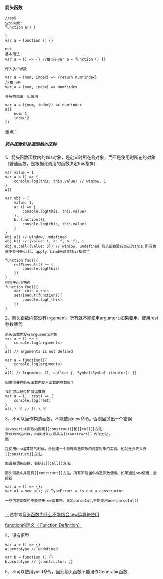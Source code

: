 #### 箭头函数

```
//es5 
定义函数：
function a() {

}
var a = function () {}

es6
基本用法：
var a = () => {} //相当于var a = function () {}

```
```
传入多个参数

var a = (num, index) => {return num*index}
//相当于
var a = (num, index) => num*index
```


```
与解构赋值一起使用

var a = ({num, index}) => num*index
a({
    num: 1,
    index:2
})
```

重点：

##### 箭头函数和普通函数的区别

1、箭头函数函数内的this对象，是定义时所在的对象，而不是使用时所在的对象（普通函数，是根据谁调用的函数决定this指向）

```
var value = 1
var a = () => {
    console.log(this, this.value) // window, 1
}
a()

var obj = {
    value: 1,
    a: () => {
        console.log(this, this.value)
    },
    b: function(){
        console.log(this, this.value)
    }
}
obj.a() // window, undefined
obj.b() // {value: 1, a: ƒ, b: ƒ}, 1
obj.a.call({value: 3}) // window, undefined 箭头函数没有自己的this,所有也就不能使用call、apply、bind来改变this指向了

function foo(){
    setTimeout(() => {
        console.log(this)
    })
}
相当于es5中的
function foo(){
    var _this = this
    setTimeout(function(){
        console.log(_this)
    })
}
```

2、箭头函数内部没有argument。所有就不能使用argument.如果要用，使用rest参数替代

```
箭头函数内没有arguments对象
var a = () => {
    console.log(arguments)
}
a() // arguments is not defined

var a = function(){
    console.log(arguments)
}
a(1) // Arguments [1, callee: ƒ, Symbol(Symbol.iterator): ƒ]

如果需要在箭头函数内使用函数的参数呢？

我们可以通过扩展运算符
var a = (...rest) => {
    console.log(rest)
}
a(1,2,3) // [1,2,3]
```

3、不可以当作构造函数，不能使用new命令。否则回抛出一个错误
```
javascript函数内部用[[construct]]和[[call]]方法，
要成为构造函数，函数对象必须具有[[Construct]] 内部方法。
而

在使用new运算符的时候，会创建一个具有构造函数的内置对象的实例。也就是会先执行[[construct]]方法。

而直接调用函数，会执行[[call]]方法。

箭头函数中并没有[[construct]]方法，所有不能当作构造函数使用。如果通过new使用，会报错

var a = () => {};
var a1 = new a(); // TypeError: a is not a constructor

一些内置函数也不能使用new运算符。比如parseInt,不能使用new parseInt()


```
上述参考[箭头函数为什么不能结合new运算符使用](
https://stackoverflow.com/questions/37587834/javascript-es6-why-i-can-not-use-new-with-arrow-function?r=SearchResults#)

[function的定义（ Function Definition）](http://www.interglacial.com/javascript_spec/a-13.html#a-13.2.1)

4、没有原型

```
var a = () => {}
a.prototype // undefined

var b = function () {}
b.prototype // {constructor: ƒ}
```
5、不可以使用yield命令，因此箭头函数不能用作Generator函数
```

```